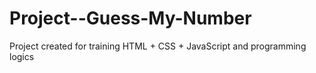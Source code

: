 # Project--Guess-My-Number
Project created for training HTML + CSS + JavaScript and programming logics

